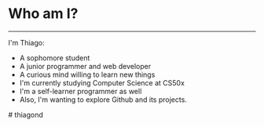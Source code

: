 # Who am I?
-----------------------

I'm Thiago: 

- A sophomore student 
- A junior programmer and web developer
- A curious mind willing to learn new things
- I'm currently studying Computer Science at CS50x
- I'm a self-learner programmer as well
- Also, I'm wanting to explore Github and its projects.


#   t h i a g o n d 
 
 